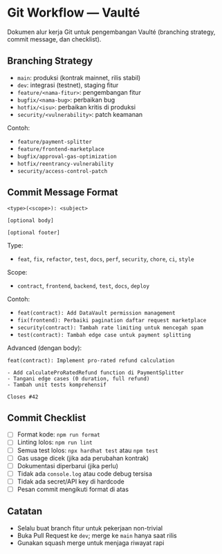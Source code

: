 # Git Workflow — Vaulté

Dokumen alur kerja Git untuk pengembangan Vaulté (branching strategy, commit message, dan checklist).

## Branching Strategy

- `main`: produksi (kontrak mainnet, rilis stabil)
- `dev`: integrasi (testnet), staging fitur
- `feature/<nama-fitur>`: pengembangan fitur
- `bugfix/<nama-bug>`: perbaikan bug
- `hotfix/<isu>`: perbaikan kritis di produksi
- `security/<vulnerability>`: patch keamanan

Contoh:

- `feature/payment-splitter`
- `feature/frontend-marketplace`
- `bugfix/approval-gas-optimization`
- `hotfix/reentrancy-vulnerability`
- `security/access-control-patch`

## Commit Message Format

```
<type>(<scope>): <subject>

[optional body]

[optional footer]
```

Type:

- `feat`, `fix`, `refactor`, `test`, `docs`, `perf`, `security`, `chore`, `ci`, `style`

Scope:

- `contract`, `frontend`, `backend`, `test`, `docs`, `deploy`

Contoh:

- `feat(contract): Add DataVault permission management`
- `fix(frontend): Perbaiki pagination daftar request marketplace`
- `security(contract): Tambah rate limiting untuk mencegah spam`
- `test(contract): Tambah edge case untuk payment splitting`

Advanced (dengan body):

```
feat(contract): Implement pro-rated refund calculation

- Add calculateProRatedRefund function di PaymentSplitter
- Tangani edge cases (0 duration, full refund)
- Tambah unit tests komprehensif

Closes #42
```

## Commit Checklist

- [ ] Format kode: `npm run format`
- [ ] Linting lolos: `npm run lint`
- [ ] Semua test lolos: `npx hardhat test` atau `npm test`
- [ ] Gas usage dicek (jika ada perubahan kontrak)
- [ ] Dokumentasi diperbarui (jika perlu)
- [ ] Tidak ada `console.log` atau code debug tersisa
- [ ] Tidak ada secret/API key di hardcode
- [ ] Pesan commit mengikuti format di atas

## Catatan

- Selalu buat branch fitur untuk pekerjaan non-trivial
- Buka Pull Request ke `dev`; merge ke `main` hanya saat rilis
- Gunakan squash merge untuk menjaga riwayat rapi